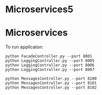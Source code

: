 # Microservices5
# Microservices
To run applicaton:  

`python FacadeController.py --port 8001`  
`python LoggingController.py --port 8005`  
`python LoggingController.py --port 8006`  
`python LoggingController.py --port 8007`  

`python MessagesController.py --port 8100`  
`python MessagesController.py --port 8101`  
`python MessagesController.py --port 8102`  



